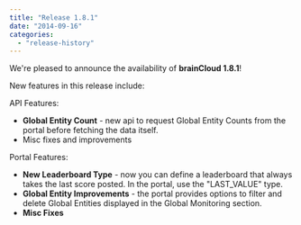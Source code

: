 ```yaml
---
title: "Release 1.8.1"
date: "2014-09-16"
categories: 
  - "release-history"
---
```


We're pleased to announce the availability of **brainCloud 1.8.1**!

New features in this release include:

API Features:

- **Global Entity Count** - new api to request Global Entity Counts from the portal before fetching the data itself.
- Misc fixes and improvements

Portal Features:

- **New Leaderboard Type** \- now you can define a leaderboard that always takes the last score posted. In the portal, use the "LAST\_VALUE" type.
- **Global Entity Improvements** - the portal provides options to filter and delete Global Entities displayed in the Global Monitoring section.
- **Misc Fixes**
